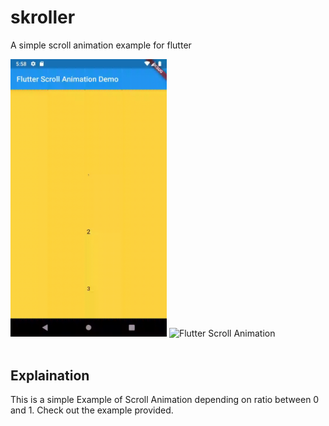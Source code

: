 # skroller

A simple scroll animation example for flutter

<img src="flutter_scroll_animation.gif" width="250" alt="Flutter Scroll Animation" />
<img src="flutter_scroll_anim2.gif" width="250" alt="Flutter Scroll Animation" />
<br/><br/>

## Explaination

This is a simple Example of Scroll Animation depending on ratio between 0 and 1. Check out the example provided.
